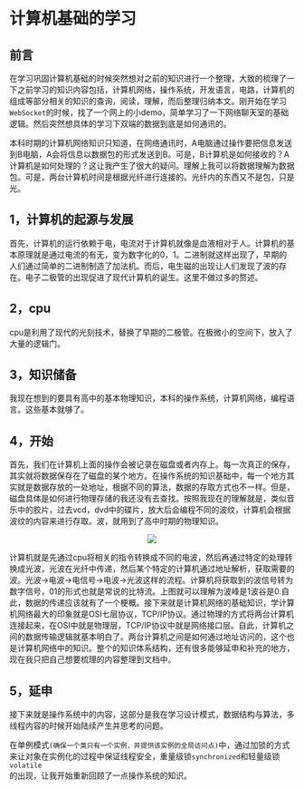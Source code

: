 # 计算机基础的学习

[CSDN]: https://blog.csdn.net/weixin_44395686/article/details/105348105?spm=1001.2014.3001.5501	"计算机是如何运行的"

## 前言

​	在学习巩固计算机基础的时候突然想对之前的知识进行一个整理，大致的梳理了一下之前学习的知识内容包括，计算机网络，操作系统，开发语言，电路，计算机的组成等部分相关的知识的查询，阅读，理解，而后整理归纳本文。刚开始在学习<code>WebSocket</code>的时候，找了一个网上的小demo，简单学习了一下网络聊天室的基础逻辑。然后突然想具体的学习下双端的数据到底是如何通讯的。

​	本科时期的计算机网络知识只知道，在网络通讯时，A电脑通过操作要把信息发送到B电脑，A会将信息以数据包的形式发送到B。可是，B计算机是如何接收的？A计算机是如何处理的？这让我产生了很大的疑问。理解上我可以将数据理解为数据包。可是，两台计算机时间是根据光纤进行连接的。光纤内的东西又不是包，只是光。

## 1，计算机的起源与发展

​	首先，计算机的运行依赖于电，电流对于计算机就像是血液相对于人。计算机的基本原理就是通过电流的有无，变为数字化的0，1。二进制就这样出现了，早期的人们通过简单的二进制制造了加法机。而后，电生磁的出现让人们发现了波的存在。电子二极管的出现促进了现代计算机的诞生。这里不做过多的赘述。

## 2，cpu

​	cpu是利用了现代的光刻技术，替换了早期的二极管。在极微小的空间下，放入了大量的逻辑门。

## 3，知识储备

​	我现在想到的要具有高中的基本物理知识，本科的操作系统，计算机网络，编程语言。这些基本就够了。

## 4，开始

首先，我们在计算机上面的操作会被记录在磁盘或者内存上。每一次真正的保存，其实就将数据保存在了磁盘的某个地方。在操作系统的知识基础中，每一个地方其实就是数据存放的一处地址，根据不同的算法，数据的存取方式也不一样。但是，磁盘具体是如何进行物理存储的我还没有去查找。按照我现在的理解就是，类似音乐中的胶片，过去vcd，dvd中的碟片，放大后会编程不同的波纹，计算机会根据波纹的内容来进行存取。波，就用到了高中时期的物理知识。

<div align="center"><image src="img/波纹.png"></image><br></div>

计算机就是先通过cpu将相关的指令转换成不同的电波，然后再通过特定的处理转换成光波，光波在光纤中传递，然后某个特定的计算机通过地址解析，获取需要的波。光波->电波->电信号->电波->光波这样的流程。计算机将获取到的波信号转为数字信号，01的形式也就是常说的比特流。上图就可以理解为波峰是1波谷是0.自此，数据的传递应该就有了一个梗概。接下来就是计算机网络的基础知识，学计算机网络最大的印象就是OSI七层协议，TCP/IP协议。通过物理的方式将两台计算机连接起来，在OSI中就是物理层，TCP/IP协议中就是网络接口层。
​	自此，计算机之间的数据传输逻辑就基本明白了。两台计算机之间是如何通过地址访问的，这个也是计算机网络中的知识。整个的知识体系结构，还有很多能够延申和补充的地方，现在我只把自己想要梳理的内容整理到文档中。

## 5，延申

​	接下来就是操作系统中的内容，这部分是我在学习设计模式，数据结构与算法，多线程内容的时候开始陆续产生并思考的问题。

​	在单例模式``(确保一个类只有一个实例，并提供该实例的全局访问点)``中，通过加锁的方式来让对象在实例化的过程中保证线程安全，重量级锁<code>synchronized</code>和轻量级锁<code>volatile </code>的出现，让我开始重新回顾了一点操作系统的知识。

